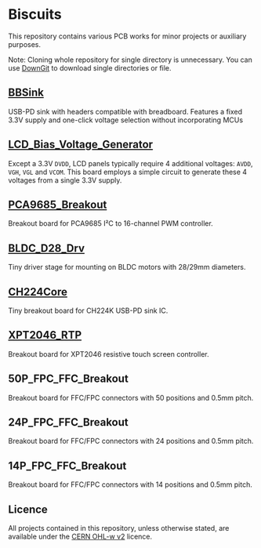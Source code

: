 # Biscuits 
This repository contains various PCB works for minor projects or auxiliary purposes.

Note: Cloning whole repository for single directory is unnecessary. You can use [DownGit](https://minhaskamal.github.io/DownGit/#/home) to download single directories or file.

## [BBSink](./bbSink/README.md)
USB-PD sink with headers compatible with breadboard. Features a fixed 3.3V supply and one-click voltage selection without incorporating MCUs

## [LCD_Bias_Voltage_Generator](./LCD_Bias_Voltage_Generator/README.md)
Except a 3.3V `DVDD`, LCD panels typically require 4 additional voltages: `AVDD`, `VGH`, `VGL` and `VCOM`. This board employs a simple circuit to generate these 4 voltages from a single 3.3V supply.

## [PCA9685_Breakout](./PCA9685_Breakout/README.md)
Breakout board for PCA9685 I²C to 16-channel PWM controller.

## [BLDC_D28_Drv](./BLDC_D28_Drv/README.md)
Tiny driver stage for mounting on BLDC motors with 28/29mm diameters.

## [CH224Core](./CH224Core/README.md)
Tiny breakout board for CH224K USB-PD sink IC.

## [XPT2046_RTP](./XPT2046_RTP/README.md)
Breakout board for XPT2046 resistive touch screen controller.

## 50P_FPC_FFC_Breakout
Breakout board for FFC/FPC connectors with 50 positions and 0.5mm pitch.

## 24P_FPC_FFC_Breakout
Breakout board for FFC/FPC connectors with 24 positions and 0.5mm pitch.

## 14P_FPC_FFC_Breakout
Breakout board for FFC/FPC connectors with 14 positions and 0.5mm pitch.

## Licence
All projects contained in this repository, unless otherwise stated, are available under the [CERN OHL-w v2](https://ohwr.org/project/cernohl/wikis/Documents/CERN-OHL-version-2) licence. 